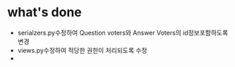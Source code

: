 # what's done  
- serialzers.py수정하여 Question voters와 Answer Voters의 id정보포함하도록 변경
- views.py수정하여 적당한 권한이 처리되도록 수정
- 